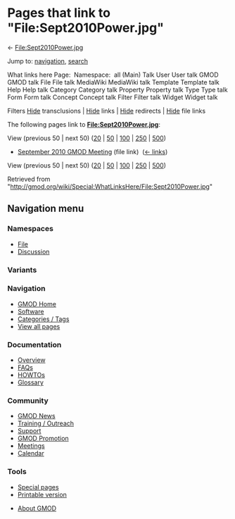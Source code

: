 <div id="mw-page-base" class="noprint">

</div>

<div id="mw-head-base" class="noprint">

</div>

<div id="content" class="mw-body" role="main">

<span id="top"></span>

<div id="mw-js-message" style="display:none;">

</div>



# <span dir="auto">Pages that link to "File:Sept2010Power.jpg"</span>

<div id="bodyContent">

<div id="contentSub">

←
[File:Sept2010Power.jpg](/wiki/File:Sept2010Power.jpg "File:Sept2010Power.jpg")

</div>

<div id="jump-to-nav" class="mw-jump">

Jump to: [navigation](#mw-navigation), [search](#p-search)

</div>

<div id="mw-content-text">

What links here Page:  Namespace:  all (Main) Talk User User talk GMOD
GMOD talk File File talk MediaWiki MediaWiki talk Template Template talk
Help Help talk Category Category talk Property Property talk Type Type
talk Form Form talk Concept Concept talk Filter Filter talk Widget
Widget talk

Filters
[Hide](/mediawiki/index.php?title=Special:WhatLinksHere/File:Sept2010Power.jpg&hidetrans=1 "Special:WhatLinksHere/File:Sept2010Power.jpg")
transclusions \|
[Hide](/mediawiki/index.php?title=Special:WhatLinksHere/File:Sept2010Power.jpg&hidelinks=1 "Special:WhatLinksHere/File:Sept2010Power.jpg")
links \|
[Hide](/mediawiki/index.php?title=Special:WhatLinksHere/File:Sept2010Power.jpg&hideredirs=1 "Special:WhatLinksHere/File:Sept2010Power.jpg")
redirects \|
[Hide](/mediawiki/index.php?title=Special:WhatLinksHere/File:Sept2010Power.jpg&hideimages=1 "Special:WhatLinksHere/File:Sept2010Power.jpg")
file links

The following pages link to
**[File:Sept2010Power.jpg](/wiki/File:Sept2010Power.jpg "File:Sept2010Power.jpg")**:

View (previous 50 \| next 50)
([20](/mediawiki/index.php?title=Special:WhatLinksHere/File:Sept2010Power.jpg&limit=20 "Special:WhatLinksHere/File:Sept2010Power.jpg")
\|
[50](/mediawiki/index.php?title=Special:WhatLinksHere/File:Sept2010Power.jpg&limit=50 "Special:WhatLinksHere/File:Sept2010Power.jpg")
\|
[100](/mediawiki/index.php?title=Special:WhatLinksHere/File:Sept2010Power.jpg&limit=100 "Special:WhatLinksHere/File:Sept2010Power.jpg")
\|
[250](/mediawiki/index.php?title=Special:WhatLinksHere/File:Sept2010Power.jpg&limit=250 "Special:WhatLinksHere/File:Sept2010Power.jpg")
\|
[500](/mediawiki/index.php?title=Special:WhatLinksHere/File:Sept2010Power.jpg&limit=500 "Special:WhatLinksHere/File:Sept2010Power.jpg"))

- [September 2010 GMOD
  Meeting](/wiki/September_2010_GMOD_Meeting "September 2010 GMOD Meeting")
  (file link) ‎ <span class="mw-whatlinkshere-tools">([←
  links](/mediawiki/index.php?title=Special:WhatLinksHere&target=September+2010+GMOD+Meeting "Special:WhatLinksHere"))</span>

View (previous 50 \| next 50)
([20](/mediawiki/index.php?title=Special:WhatLinksHere/File:Sept2010Power.jpg&limit=20 "Special:WhatLinksHere/File:Sept2010Power.jpg")
\|
[50](/mediawiki/index.php?title=Special:WhatLinksHere/File:Sept2010Power.jpg&limit=50 "Special:WhatLinksHere/File:Sept2010Power.jpg")
\|
[100](/mediawiki/index.php?title=Special:WhatLinksHere/File:Sept2010Power.jpg&limit=100 "Special:WhatLinksHere/File:Sept2010Power.jpg")
\|
[250](/mediawiki/index.php?title=Special:WhatLinksHere/File:Sept2010Power.jpg&limit=250 "Special:WhatLinksHere/File:Sept2010Power.jpg")
\|
[500](/mediawiki/index.php?title=Special:WhatLinksHere/File:Sept2010Power.jpg&limit=500 "Special:WhatLinksHere/File:Sept2010Power.jpg"))

</div>

<div class="printfooter">

Retrieved from
"<http://gmod.org/wiki/Special:WhatLinksHere/File:Sept2010Power.jpg>"

</div>

<div id="catlinks" class="catlinks catlinks-allhidden">

</div>

<div class="visualClear">

</div>

</div>

</div>

<div id="mw-navigation">

## Navigation menu

<div id="mw-head">



<div id="left-navigation">

<div id="p-namespaces" class="vectorTabs" role="navigation"
aria-labelledby="p-namespaces-label">

### Namespaces

- <span id="ca-nstab-image"><a href="/wiki/File:Sept2010Power.jpg" accesskey="c"
  title="View the file page [c]">File</a></span>
- <span id="ca-talk"><a
  href="/mediawiki/index.php?title=File_talk:Sept2010Power.jpg&amp;action=edit&amp;redlink=1"
  accesskey="t"
  title="Discussion about the content page [t]">Discussion</a></span>

</div>

<div id="p-variants" class="vectorMenu emptyPortlet" role="navigation"
aria-labelledby="p-variants-label">

### 

### Variants[](#)

<div class="menu">

</div>

</div>

</div>





</div>

</div>

</div>

<div id="mw-panel">

<div id="p-logo" role="banner">

<a href="/wiki/Main_Page"
style="background-image: url(http://gmod.org/images/GMOD-cogs.png);"
title="Visit the main page"></a>

</div>

<div id="p-Navigation" class="portal" role="navigation"
aria-labelledby="p-Navigation-label">

### Navigation

<div class="body">

- <span id="n-GMOD-Home">[GMOD Home](/wiki/Main_Page)</span>
- <span id="n-Software">[Software](/wiki/GMOD_Components)</span>
- <span id="n-Categories-.2F-Tags">[Categories /
  Tags](/wiki/Categories)</span>
- <span id="n-View-all-pages">[View all
  pages](/wiki/Special:AllPages)</span>

</div>

</div>

<div id="p-Documentation" class="portal" role="navigation"
aria-labelledby="p-Documentation-label">

### Documentation

<div class="body">

- <span id="n-Overview">[Overview](/wiki/Overview)</span>
- <span id="n-FAQs">[FAQs](/wiki/Category:FAQ)</span>
- <span id="n-HOWTOs">[HOWTOs](/wiki/Category:HOWTO)</span>
- <span id="n-Glossary">[Glossary](/wiki/Glossary)</span>

</div>

</div>

<div id="p-Community" class="portal" role="navigation"
aria-labelledby="p-Community-label">

### Community

<div class="body">

- <span id="n-GMOD-News">[GMOD News](/wiki/GMOD_News)</span>
- <span id="n-Training-.2F-Outreach">[Training /
  Outreach](/wiki/Training_and_Outreach)</span>
- <span id="n-Support">[Support](/wiki/Support)</span>
- <span id="n-GMOD-Promotion">[GMOD
  Promotion](/wiki/GMOD_Promotion)</span>
- <span id="n-Meetings">[Meetings](/wiki/Meetings)</span>
- <span id="n-Calendar">[Calendar](/wiki/Calendar)</span>

</div>

</div>

<div id="p-tb" class="portal" role="navigation"
aria-labelledby="p-tb-label">

### Tools

<div class="body">

- <span id="t-specialpages"><a href="/wiki/Special:SpecialPages" accesskey="q"
  title="A list of all special pages [q]">Special pages</a></span>
- <span id="t-print"><a
  href="/mediawiki/index.php?title=Special:WhatLinksHere/File:Sept2010Power.jpg&amp;printable=yes"
  rel="alternate" accesskey="p"
  title="Printable version of this page [p]">Printable version</a></span>

</div>

</div>

</div>

</div>

<div id="footer" role="contentinfo">

- <span id="footer-places-about">[About
  GMOD](/wiki/GMOD:About "GMOD:About")</span>

<!-- -->






</div>
